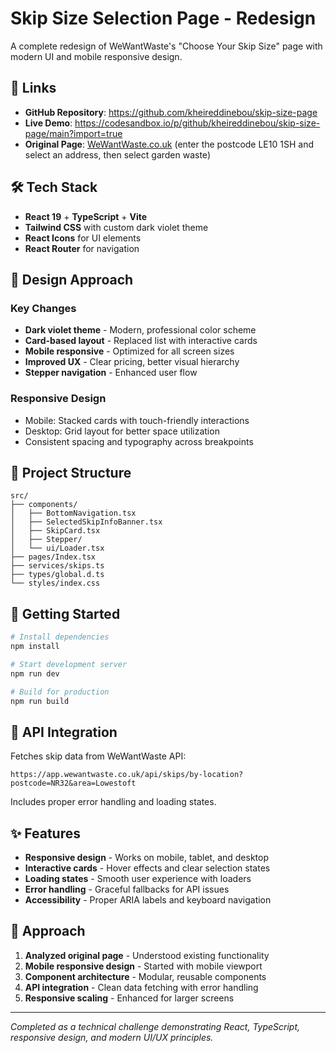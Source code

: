 # Skip Size Selection Page - Redesign

A complete redesign of WeWantWaste's "Choose Your Skip Size" page with modern UI and mobile responsive design.

## 🔗 Links

- **GitHub Repository**: https://github.com/kheireddinebou/skip-size-page
- **Live Demo**: https://codesandbox.io/p/github/kheireddinebou/skip-size-page/main?import=true
- **Original Page**: [WeWantWaste.co.uk](https://wewantwaste.co.uk/) (enter the postcode LE10 1SH and select an address, then select garden waste)

## 🛠️ Tech Stack

- **React 19** + **TypeScript** + **Vite**
- **Tailwind CSS** with custom dark violet theme
- **React Icons** for UI elements
- **React Router** for navigation

## 🎨 Design Approach

### Key Changes
- **Dark violet theme** - Modern, professional color scheme
- **Card-based layout** - Replaced list with interactive cards
- **Mobile responsive** - Optimized for all screen sizes
- **Improved UX** - Clear pricing, better visual hierarchy
- **Stepper navigation** - Enhanced user flow

### Responsive Design
- Mobile: Stacked cards with touch-friendly interactions
- Desktop: Grid layout for better space utilization
- Consistent spacing and typography across breakpoints

## 📁 Project Structure

```
src/
├── components/
│   ├── BottomNavigation.tsx
│   ├── SelectedSkipInfoBanner.tsx
│   ├── SkipCard.tsx
│   ├── Stepper/
│   └── ui/Loader.tsx
├── pages/Index.tsx
├── services/skips.ts
├── types/global.d.ts
└── styles/index.css
```

## 🚀 Getting Started

```bash
# Install dependencies
npm install

# Start development server
npm run dev

# Build for production
npm run build
```

## 📡 API Integration

Fetches skip data from WeWantWaste API:
```
https://app.wewantwaste.co.uk/api/skips/by-location?postcode=NR32&area=Lowestoft
```

Includes proper error handling and loading states.

## ✨ Features

- **Responsive design** - Works on mobile, tablet, and desktop
- **Interactive cards** - Hover effects and clear selection states
- **Loading states** - Smooth user experience with loaders
- **Error handling** - Graceful fallbacks for API issues
- **Accessibility** - Proper ARIA labels and keyboard navigation

## 🎯 Approach

1. **Analyzed original page** - Understood existing functionality
2. **Mobile responsive design** - Started with mobile viewport
3. **Component architecture** - Modular, reusable components
4. **API integration** - Clean data fetching with error handling
5. **Responsive scaling** - Enhanced for larger screens

---

*Completed as a technical challenge demonstrating React, TypeScript, responsive design, and modern UI/UX principles.*

